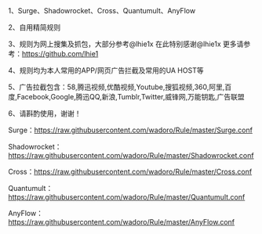 1、Surge、Shadowrocket、Cross、Quantumult、AnyFlow

2、自用精简规则

3、规则为网上搜集及抓包，大部分参考@lhie1x 在此特别感谢@lhie1x 更多请参考：https://github.com/lhie1

4、规则均为本人常用的APP/网页广告拦截及常用的UA HOST等

5、广告拉截包含：58,腾迅视频,优酷视频,Youtube,搜狐视频,360,阿里,百度,Facebook,Google,腾迅QQ,新浪,Tumblr,Twitter,威锋网,万能钥匙,广告联盟

6、请斟酌使用，谢谢！

Surge：https://raw.githubusercontent.com/wadoro/Rule/master/Surge.conf

Shadowrocket：https://raw.githubusercontent.com/wadoro/Rule/master/Shadowrocket.conf

Cross：https://raw.githubusercontent.com/wadoro/Rule/master/Cross.conf

Quantumult：https://raw.githubusercontent.com/wadoro/Rule/master/Quantumult.conf

AnyFlow：https://raw.githubusercontent.com/wadoro/Rule/master/AnyFlow.conf
